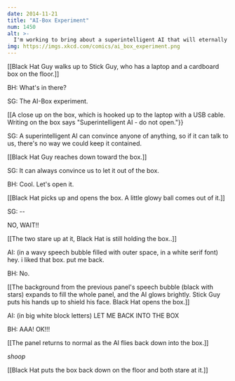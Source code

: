 ```yaml
---
date: 2014-11-21
title: "AI-Box Experiment"
num: 1450
alt: >-
  I'm working to bring about a superintelligent AI that will eternally torment everyone who failed to make fun of the Roko's Basilisk people.
img: https://imgs.xkcd.com/comics/ai_box_experiment.png
---
```

[[Black Hat Guy walks up to Stick Guy, who has a laptop and a cardboard box on the floor.]]

BH: What's in there? 

SG: The AI-Box experiment.

[[A close up on the box, which is hooked up to the laptop with a USB cable. Writing on the box says "Superintelligent AI - do not open."}}

SG: A superintelligent AI can convince anyone of anything, so if it can talk to us, there's no way we could keep it contained.

[[Black Hat Guy reaches down toward the box.]]

SG: It can always convince us to let it out of the box.

BH: Cool. Let's open it. 

[[Black Hat picks up and opens the box. A little glowy ball comes out of it.]]

SG: --

NO, WAIT!!

[[The two stare up at it, Black Hat is still holding the box..]]

AI: (in a wavy speech bubble filled with outer space, in a white serif font) hey. i liked that box. put me back.

BH: No.

[[The background from the previous panel's speech bubble (black with stars) expands to fill the whole panel, and the AI glows brightly. Stick Guy puts his hands up to shield his face. Black Hat opens the box.]]

AI: (in big white block letters) LET ME BACK INTO THE BOX

BH: AAA! OK!!!

[[The panel returns to normal as the AI flies back down into the box.]]

*shoop*

[[Black Hat puts the box back down on the floor and both stare at it.]]

